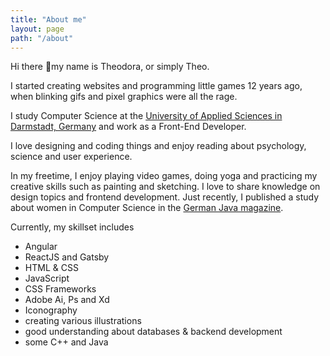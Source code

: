 ```yaml
---
title: "About me"
layout: page
path: "/about"
---
```


Hi there 💓my name is Theodora, or simply Theo. 

I started creating websites and programming little games 12 years ago, when blinking gifs and pixel graphics were all the rage. 

I study Computer Science at the <a href="https://www.h-da.com/" target="_blank">University of Applied Sciences in Darmstadt, Germany</a> and work as a Front-End Developer. 

I love designing and coding things and enjoy reading about psychology, science and user experience. 

In my freetime, I enjoy playing video games, doing yoga and practicing my creative skills such as painting and sketching. I love to share knowledge on design topics and frontend development. 
Just recently, I published a study about women in Computer Science in the <a target="_blank" href="https://jaxenter.de/ausgaben/java-magazin-2-18">German Java magazine</a>.

Currently, my skillset includes
- Angular
- ReactJS and Gatsby
- HTML & CSS
- JavaScript
- CSS Frameworks
- Adobe Ai, Ps and Xd
- Iconography
- creating various illustrations
- good understanding about databases & backend development
- some C++ and Java
